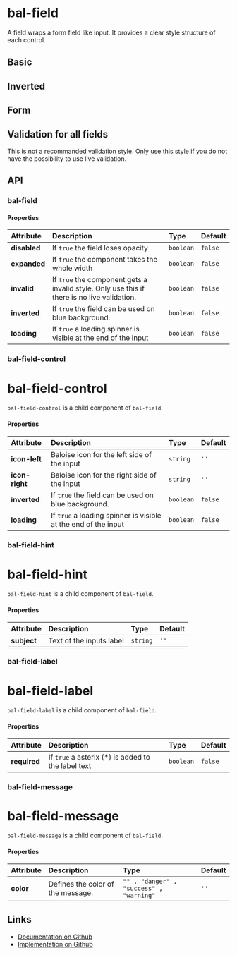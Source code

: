 # bal-field

<!-- START: human documentation top -->

A field wraps a form field like input. It provides a clear style structure of each control.

<!-- END: human documentation top -->

## Basic

<ClientOnly><docs-demo-bal-field-42></docs-demo-bal-field-42></ClientOnly>


## Inverted

<ClientOnly><docs-demo-bal-field-43></docs-demo-bal-field-43></ClientOnly>


## Form

<ClientOnly><docs-demo-bal-field-44></docs-demo-bal-field-44></ClientOnly>


## Validation for all fields

This is not a recommanded validation style. Only use this style if you do not have the possibility to use live validation.

<ClientOnly><docs-demo-bal-field-45></docs-demo-bal-field-45></ClientOnly>



## API

### bal-field

#### Properties

| Attribute    | Description                                                                                 | Type      | Default |
| :----------- | :------------------------------------------------------------------------------------------ | :-------- | :------ |
| **disabled** | If `true` the field loses opacity                                                           | `boolean` | `false` |
| **expanded** | If `true` the component takes the whole width                                               | `boolean` | `false` |
| **invalid**  | If `true` the component gets a invalid style. Only use this if there is no live validation. | `boolean` | `false` |
| **inverted** | If `true` the field can be used on blue background.                                         | `boolean` | `false` |
| **loading**  | If `true` a loading spinner is visible at the end of the input                              | `boolean` | `false` |

### bal-field-control


# bal-field-control

`bal-field-control` is a child component of `bal-field`.


#### Properties

| Attribute      | Description                                                    | Type      | Default |
| :------------- | :------------------------------------------------------------- | :-------- | :------ |
| **icon-left**  | Baloise icon for the left side of the input                    | `string`  | `''`    |
| **icon-right** | Baloise icon for the right side of the input                   | `string`  | `''`    |
| **inverted**   | If `true` the field can be used on blue background.            | `boolean` | `false` |
| **loading**    | If `true` a loading spinner is visible at the end of the input | `boolean` | `false` |

### bal-field-hint


# bal-field-hint

`bal-field-hint` is a child component of `bal-field`.

#### Properties

| Attribute   | Description              | Type     | Default |
| :---------- | :----------------------- | :------- | :------ |
| **subject** | Text of the inputs label | `string` | `''`    |

### bal-field-label


# bal-field-label

`bal-field-label` is a child component of `bal-field`.


#### Properties

| Attribute    | Description                                        | Type      | Default |
| :----------- | :------------------------------------------------- | :-------- | :------ |
| **required** | If `true` a asterix (*) is added to the label text | `boolean` | `false` |

### bal-field-message


# bal-field-message

`bal-field-message` is a child component of `bal-field`.


#### Properties

| Attribute | Description                       | Type                                    | Default |
| :-------- | :-------------------------------- | :-------------------------------------- | :------ |
| **color** | Defines the color of the message. | `"" , "danger" , "success" , "warning"` | `''`    |



<!-- START: human documentation bottom -->

<!-- END: human documentation bottom -->


## Links

* [Documentation on Github](https://github.com/baloise/design-system/blob/master/docs/src/components/components/bal-field.md)
* [Implementation on Github](https://github.com/baloise/design-system/blob/master/packages/components/src/components/bal-field)
